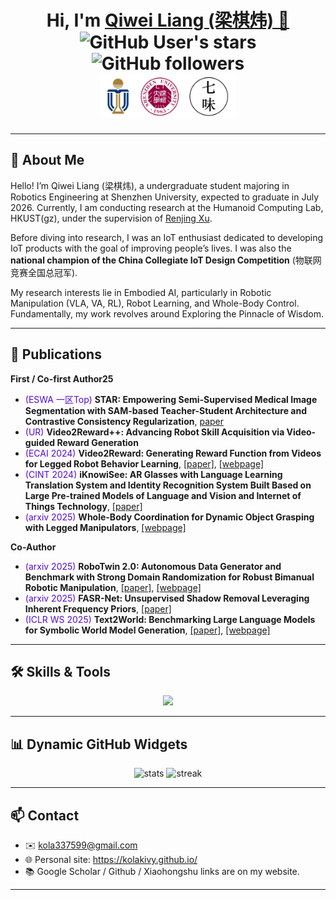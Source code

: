 <h1 align="center">
  Hi, I'm <a href="https://kolakivy.github.io/" target="_blank">Qiwei Liang (梁棋炜) 👋</a> <br>
	<img alt="GitHub User's stars" src="https://img.shields.io/github/stars/kolakivy">
	<img alt="GitHub followers" src="https://img.shields.io/github/followers/kolakivy">
<br>
<a href="https://kolakivy.github.io/" target="_blank" style="margin-top: 100px"><img src="assets/school.png" height="70px" style="margin-bottom:-1px"></a>
</h1>

---

## 🌟 About Me
Hello! I’m Qiwei Liang (梁棋炜), a undergraduate student majoring in Robotics Engineering at Shenzhen University, expected to graduate in July 2026. Currently, I am conducting research at the Humanoid Computing Lab, HKUST(gz), under the supervision of [Renjing Xu](https://scholar.google.com/citations?user=Mu__bJEAAAAJ&hl=en). 

Before diving into research, I was an IoT enthusiast dedicated to developing IoT products with the goal of improving people’s lives. I was also the **national champion of the China Collegiate IoT Design Competition** (物联网竞赛全国总冠军).

My research interests lie in Embodied AI, particularly in Robotic Manipulation (VLA, VA, RL), Robot Learning, and Whole-Body Control. Fundamentally, my work revolves around Exploring the Pinnacle of Wisdom.

---

## 🚀 Publications
**First / Co-first Author25**
- <span style="color: #5409e1;">(ESWA 一区Top)</span> **STAR: Empowering Semi-Supervised Medical Image Segmentation with SAM-based Teacher-Student Architecture and Contrastive Consistency Regularization**, [paper](https://www.sciencedirect.com/science/article/abs/pii/S0957417425022699)
- <span style="color: #5409e1ff;">(UR)</span> **Video2Reward++: Advancing Robot Skill Acquisition via Video-guided Reward Generation**
- <span style="color: #5409e1ff;">(ECAI 2024)</span> **Video2Reward: Generating Reward Function from Videos for Legged Robot Behavior Learning**, [[paper]](https://arxiv.org/abs/2412.05515), [[webpage]](https://djjiery.github.io/Video2Reward.github.io/)
- <span style="color: #5409e1ff;">(CINT 2024)</span> **iKnowiSee: AR Glasses with Language Learning Translation System and Identity Recognition System Built Based on Large Pre-trained Models of Language and Vision and Internet of Things Technology**, [[paper]](https://link.springer.com/chapter/10.1007/978-981-97-3948-6_2)
- <span style="color: #5409e1ff;">(arxiv 2025)</span> **Whole-Body Coordination for Dynamic Object Grasping with Legged Manipulators**, [[webpage]](https://kolakivy.github.io/DQ/)


**Co-Author**
- <span style="color: #5409e1ff;">(arxiv 2025)</span> **RoboTwin 2.0: Autonomous Data Generator and Benchmark with Strong Domain Randomization for Robust Bimanual Robotic Manipulation**, [[paper]](https://arxiv.org/abs/2506.18088), [[webpage]](https://robotwin-platform.github.io/)
- <span style="color: #5409e1ff;">(arxiv 2025)</span> **FASR-Net: Unsupervised Shadow Removal Leveraging Inherent Frequency Priors**, [[paper]](https://arxiv.org/abs/2504.05779)
- <span style="color: #5409e1ff;">(ICLR WS 2025)</span> **Text2World: Benchmarking Large Language Models for Symbolic World Model Generation**, [[paper]](https://openreview.net/pdf?id=dIQNOxuBay), [[webpage]](https://text-to-world.github.io/)

---

## 🛠 Skills & Tools
<p align="center">
  <img src="https://skillicons.dev/icons?i=python,pytorch,cpp,ros,arduino,raspberrypi,matlab,git,linux" />
</p>

---

## 📊 Dynamic GitHub Widgets
<p align="center">
  <img src="https://github-readme-stats.vercel.app/api?username=KolaKivy&show_icons=true&theme=radical" alt="stats" />
  <img src="https://github-readme-streak-stats.herokuapp.com/?user=KolaKivy&theme=radical" alt="streak" />
</p>

---

## 📫 Contact
- ✉️ kola337599@gmail.com  
- 🌐 Personal site: https://kolakivy.github.io/  
- 📚 Google Scholar / Github / Xiaohongshu links are on my website. 

---
